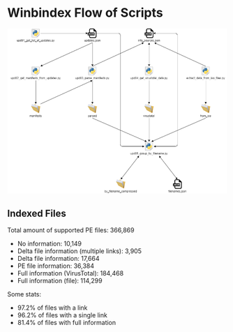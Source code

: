 # Winbindex Flow of Scripts

![winbindex-scripts-flow.png](winbindex-scripts-flow.png)

## Indexed Files

<!--FileStats-->
Total amount of supported PE files: 366,869

* No information: 10,149
* Delta file information (multiple links): 3,905
* Delta file information: 17,664
* PE file information: 36,384
* Full information (VirusTotal): 184,468
* Full information (file): 114,299

Some stats:

* 97.2% of files with a link
* 96.2% of files with a single link
* 81.4% of files with full information
<!--/FileStats-->
